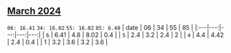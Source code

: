 ## [March 2024](2024-03.csv)

`06: 16.41` `34: 16.02` `55: 16.02` `85: 6.40` 
| date | 06 | 34 | 55 | 85 |
|:---|---:|---:|---:|---:|
| `6` | 6.41 | 4.8 | 8.02 | 0.4 <tr></tr>|
| `5` | 2.4 | 3.2 | 2.4 | 2 <tr></tr>|
| `4` | 4.4 | 4.42 | 2.4 | 0.4 <tr></tr>|
| 1 | 3.2 | 3.6 | 3.2 | 3.6 <tr></tr>|
